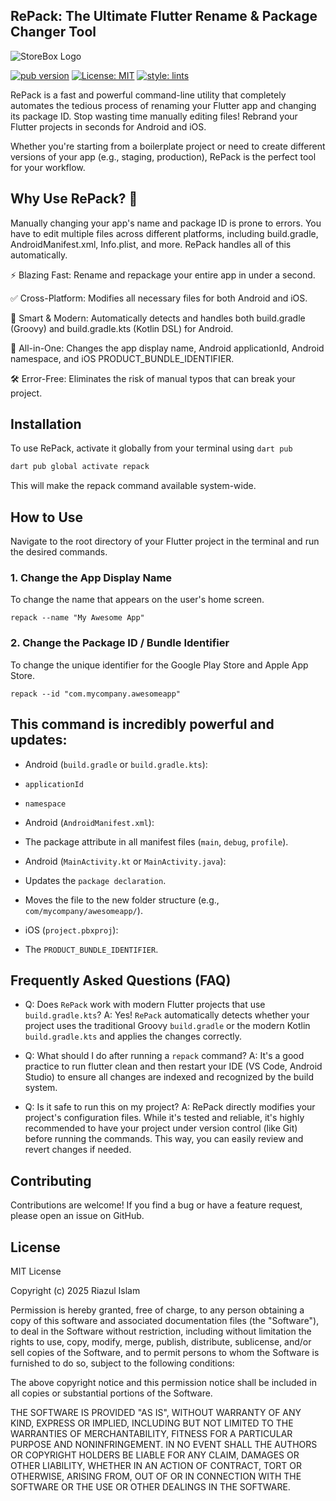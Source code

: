 
## RePack: The Ultimate Flutter Rename & Package Changer Tool
![StoreBox Logo](https://raw.githubuserconteefnt.com/riaj53/store_box/main/store_box.png)

[![pub version](https://img.shields.io/pub/v/stefore_box?color=blue)](https://pub.dev/packages/store_box)
[![License: MIT](https://img.shields.io/badge/License-MIT-yellow.svg)](https://opensource.org/licenses/MIT)
[![style: lints](https://img.shields.io/badge/style-lints-40c4ff.svg)](https://pub.dev/packages/lints)

RePack is a fast and powerful command-line utility that completely automates the tedious process of renaming your Flutter app and changing its package ID. Stop wasting time manually editing files! Rebrand your Flutter projects in seconds for Android and iOS.

Whether you're starting from a boilerplate project or need to create different versions of your app (e.g., staging, production), RePack is the perfect tool for your workflow.
## Why Use RePack? 🚀
Manually changing your app's name and package ID is prone to errors. You have to edit multiple files across different platforms, including build.gradle, AndroidManifest.xml, Info.plist, and more. RePack handles all of this automatically.

⚡️ Blazing Fast: Rename and repackage your entire app in under a second.

✅ Cross-Platform: Modifies all necessary files for both Android and iOS.

🧠 Smart & Modern: Automatically detects and handles both build.gradle (Groovy) and build.gradle.kts (Kotlin DSL) for Android.

🎯 All-in-One: Changes the app display name, Android applicationId, Android namespace, and iOS PRODUCT_BUNDLE_IDENTIFIER.

🛠️ Error-Free: Eliminates the risk of manual typos that can break your project.

## Installation
To use RePack, activate it globally from your terminal using `dart pub`
```Bash
dart pub global activate repack
```
This will make the repack command available system-wide.
## How to Use
Navigate to the root directory of your Flutter project in the terminal and run the desired commands.

### 1. Change the App Display Name
To change the name that appears on the user's home screen.

```Command
repack --name "My Awesome App"
```
### 2. Change the Package ID / Bundle Identifier
To change the unique identifier for the Google Play Store and Apple App Store.
```
repack --id "com.mycompany.awesomeapp"
```

## This command is incredibly powerful and updates:

* Android (`build.gradle` or `build.gradle.kts`):

* `applicationId`

* `namespace`

* Android (`AndroidManifest.xml`):

* The package attribute in all manifest files (`main`, `debug`, `profile`).

* Android (`MainActivity.kt` or `MainActivity.java`):

* Updates the `package declaration`.

* Moves the file to the new folder structure (e.g., `com/mycompany/awesomeapp/`).

* iOS (`project.pbxproj`):

* The `PRODUCT_BUNDLE_IDENTIFIER`.

## Frequently Asked Questions (FAQ)
* Q: Does `RePack` work with modern Flutter projects that use `build.gradle.kts`?
  A: Yes! `RePack` automatically detects whether your project uses the traditional Groovy   `build.gradle` or the modern Kotlin `build.gradle.kts` and applies the changes correctly.

* Q: What should I do after running a `repack` command?
  A: It's a good practice to run flutter clean and then restart your IDE (VS Code, Android Studio) to ensure all changes are indexed and recognized by the build system.

* Q: Is it safe to run this on my project?
  A: RePack directly modifies your project's configuration files. While it's tested and reliable, it's highly recommended to have your project under version control (like Git) before running the commands. This way, you can easily review and revert changes if needed.
## Contributing

Contributions are welcome! If you find a bug or have a feature request, please open an issue on GitHub.


## License

MIT License

Copyright (c) 2025 Riazul Islam

Permission is hereby granted, free of charge, to any person obtaining a copy
of this software and associated documentation files (the "Software"), to deal
in the Software without restriction, including without limitation the rights
to use, copy, modify, merge, publish, distribute, sublicense, and/or sell
copies of the Software, and to permit persons to whom the Software is
furnished to do so, subject to the following conditions:

The above copyright notice and this permission notice shall be included in
all copies or substantial portions of the Software.

THE SOFTWARE IS PROVIDED "AS IS", WITHOUT WARRANTY OF ANY KIND, EXPRESS OR
IMPLIED, INCLUDING BUT NOT LIMITED TO THE WARRANTIES OF MERCHANTABILITY,
FITNESS FOR A PARTICULAR PURPOSE AND NONINFRINGEMENT. IN NO EVENT SHALL THE
AUTHORS OR COPYRIGHT HOLDERS BE LIABLE FOR ANY CLAIM, DAMAGES OR OTHER
LIABILITY, WHETHER IN AN ACTION OF CONTRACT, TORT OR OTHERWISE, ARISING FROM,
OUT OF OR IN CONNECTION WITH THE SOFTWARE OR THE USE OR OTHER DEALINGS IN
THE SOFTWARE.
